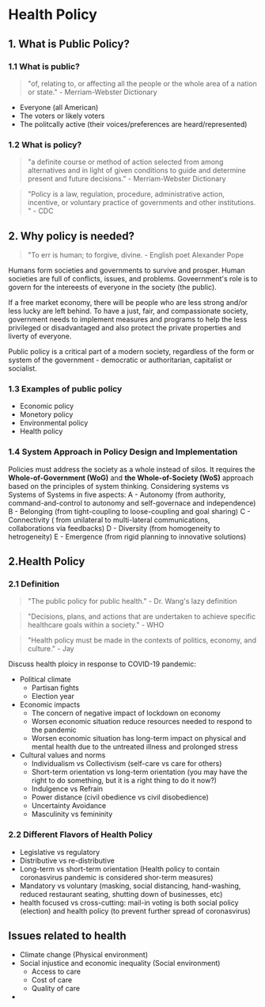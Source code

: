 # Health Policy
## 1. What is Public Policy?
### 1.1 What is public?
> "of, relating to, or affecting all the people or the whole area of a nation or state." - Merriam-Webster Dictionary
- Everyone (all American)
- The voters or likely voters
- The politcally active (their voices/preferences are heard/represented)
### 1.2 What is policy?
> "a definite course or method of action selected from among alternatives and in light of given conditions
> to guide and determine present and future decisions." - Merriam-Webster Dictionary

> "Policy is a law, regulation, procedure, administrative action, incentive, or voluntary practice of governments and other institutions. " - CDC

## 2. Why policy is needed?
> "To err is human; to forgive, divine. - English poet Alexander Pope

Humans form societies and governments to survive and prosper. Human societies are full of conflicts, issues, and problems. Goveernment's role is to 
govern for the intereests of everyone in the society (the public). 

If a free market economy, there will be people who are less strong and/or less lucky are left behind. To have a just, fair, and compassionate society,
government needs to implement measures and programs to help the less privileged or disadvantaged and also protect the private properties and liverty 
of everyone. 

Public policy is a critical part of a modern society, regardless of the form or system of the government - democratic or authoritarian, capitalist or socialist.

### 1.3 Examples of public policy
- Economic policy 
- Monetory policy
- Environmental policy
- Health policy
### 1.4 System Approach in Policy Design and Implementation
Policies must address the society as a whole instead of silos. 
It requires the **Whole-of-Government (WoG)** and **the Whole-of-Society (WoS)** approach based on the principles of system thinking. 
Considering systems vs Systems of Systems in five aspects:
A - Autonomy (from authority, command-and-control to autonomy and self-governace and independence)
B - Belonging (from tight-coupling to loose-coupling and goal sharing)
C - Connectivity ( from unilateral to multi-lateral communications, collaborations via feedbacks)
D - Diversity (from homogeneity to hetrogeneity)
E - Emergence (from rigid planning to innovative solutions)

## 2.Health Policy
### 2.1 Definition

> "The public policy for public health." - Dr. Wang's lazy definition

> "Decisions, plans, and actions that are undertaken to achieve specific healthcare goals within a society." - WHO

> "Health policy must be made in the contexts of politics, economy, and culture." - Jay

Discuss health ploicy in response to COVID-19 pandemic:

- Political climate
    - Partisan fights
    - Election year
- Economic impacts
    - The concern of negative impact of lockdown on economy
    - Worsen economic situation reduce resources needed to respond to the pandemic
    - Worsen economic situation has long-term impact on physical and mental health due to the untreated illness and prolonged stress
- Cultural values and norms 
    - Individualism vs Collectivism (self-care vs care for others)
    - Short-term orientation vs long-term orientation (you may have the right to do something, but it is a right thing to do it now?)
    - Indulgence vs Refrain 
    - Power distance (civil obedience vs civil disobedience)
    - Uncertainty Avoidance 
    - Masculinity vs femininity

### 2.2 Different Flavors of  Health Policy
- Legislative vs regulatory
- Distributive vs re-distributive
- Long-term vs short-term orientation (Health policy to contain coronasvirus pandemic is considered shor-term measures) 
- Mandatory vs voluntary (masking, social distancing, hand-washing, reduced restaurant seating, shutting down of businesses, etc)
- health focused vs cross-cutting: mail-in voting is both social policy (election) and health policy (to prevent further spread of coronasvirus)
## Issues related to health
- Climate change (Physical environment)
- Social injustice and economic inequality (Social environment)
    - Access to care
    - Cost of care
    - Quality of care
- 
